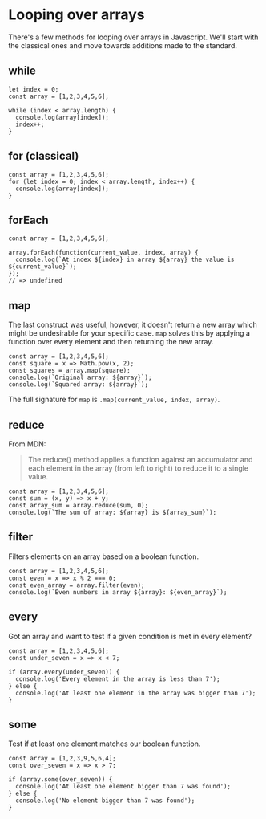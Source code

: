 # Looping over arrays

There's a few methods for looping over arrays in Javascript. We'll start
with the classical ones and move towards additions made to the standard.

## while

```
let index = 0;
const array = [1,2,3,4,5,6];

while (index < array.length) {
  console.log(array[index]);
  index++;
}
```

## for (classical)

```
const array = [1,2,3,4,5,6];
for (let index = 0; index < array.length, index++) {
  console.log(array[index]);
}
```

## forEach

```
const array = [1,2,3,4,5,6];

array.forEach(function(current_value, index, array) {
  console.log(`At index ${index} in array ${array} the value is ${current_value}`);
});
// => undefined
```

## map

The last construct was useful, however, it doesn't return a new array which might
be undesirable for your specific case. `map` solves this by applying a function
over every element and then returning the new array.

```
const array = [1,2,3,4,5,6];
const square = x => Math.pow(x, 2);
const squares = array.map(square);
console.log(`Original array: ${array}`);
console.log(`Squared array: ${array}`);
```

The full signature for `map` is `.map(current_value, index, array)`.

## reduce

From MDN:

> The reduce() method applies a function against an accumulator and each element
> in the array (from left to right) to reduce it to a single value.

```
const array = [1,2,3,4,5,6];
const sum = (x, y) => x + y;
const array_sum = array.reduce(sum, 0);
console.log(`The sum of array: ${array} is ${array_sum}`);
```


## filter

Filters elements on an array based on a boolean function.

```
const array = [1,2,3,4,5,6];
const even = x => x % 2 === 0;
const even_array = array.filter(even);
console.log(`Even numbers in array ${array}: ${even_array}`);
```

## every

Got an array and want to test if a given condition is met in every element?

```
const array = [1,2,3,4,5,6];
const under_seven = x => x < 7;

if (array.every(under_seven)) {
  console.log('Every element in the array is less than 7');
} else {
  console.log('At least one element in the array was bigger than 7');
}
```

## some

Test if at least one element matches our boolean function.

```
const array = [1,2,3,9,5,6,4];
const over_seven = x => x > 7;

if (array.some(over_seven)) {
  console.log('At least one element bigger than 7 was found');
} else {
  console.log('No element bigger than 7 was found');
}
```
